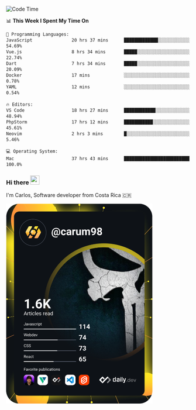 
<!--START_SECTION:waka-->
![Code Time](http://img.shields.io/badge/Code%20Time-9%2C240%20hrs%2033%20mins-blue)

📊 **This Week I Spent My Time On** 

```text
💬 Programming Languages: 
JavaScript               20 hrs 37 mins      █████████████░░░░░░░░░░░░   54.69% 
Vue.js                   8 hrs 34 mins       █████░░░░░░░░░░░░░░░░░░░░   22.74% 
Dart                     7 hrs 34 mins       █████░░░░░░░░░░░░░░░░░░░░   20.09% 
Docker                   17 mins             ░░░░░░░░░░░░░░░░░░░░░░░░░   0.78% 
YAML                     12 mins             ░░░░░░░░░░░░░░░░░░░░░░░░░   0.54%

🔥 Editors: 
VS Code                  18 hrs 27 mins      ████████████░░░░░░░░░░░░░   48.94% 
PhpStorm                 17 hrs 12 mins      ███████████░░░░░░░░░░░░░░   45.61% 
Neovim                   2 hrs 3 mins        █░░░░░░░░░░░░░░░░░░░░░░░░   5.46%

💻 Operating System: 
Mac                      37 hrs 43 mins      █████████████████████████   100.0%

```


<!--END_SECTION:waka-->

### Hi there <img src="https://media.giphy.com/media/hvRJCLFzcasrR4ia7z/giphy.gif" width="25px" height="25px">

I'm Carlos, Software developer from Costa Rica 🇨🇷

<a href="https://app.daily.dev/carum98"><img src="https://github.com/carum98/carum98/blob/main/devcard.svg" width="400" alt="Carlos Umaña Acevedo's Dev Card"/></a>

